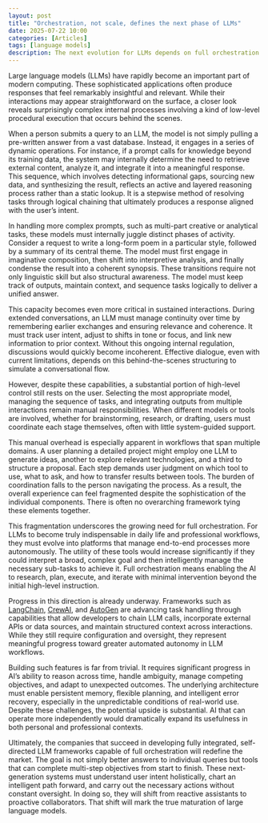 ```yaml
---
layout: post
title: "Orchestration, not scale, defines the next phase of LLMs"
date: 2025-07-22 10:00
categories: [Articles]
tags: [language models]
description: The next evolution for LLMs depends on full orchestration and the ability to manage complex tasks with minimal user input.
---
```


Large language models (LLMs) have rapidly become an important part of modern computing. These sophisticated applications often produce responses that feel remarkably insightful and relevant. While their interactions may appear straightforward on the surface, a closer look reveals surprisingly complex internal processes involving a kind of low-level procedural execution that occurs behind the scenes.

When a person submits a query to an LLM, the model is not simply pulling a pre-written answer from a vast database. Instead, it engages in a series of dynamic operations. For instance, if a prompt calls for knowledge beyond its training data, the system may internally determine the need to retrieve external content, analyze it, and integrate it into a meaningful response. This sequence, which involves detecting informational gaps, sourcing new data, and synthesizing the result, reflects an active and layered reasoning process rather than a static lookup. It is a stepwise method of resolving tasks through logical chaining that ultimately produces a response aligned with the user’s intent.

In handling more complex prompts, such as multi-part creative or analytical tasks, these models must internally juggle distinct phases of activity. Consider a request to write a long-form poem in a particular style, followed by a summary of its central theme. The model must first engage in imaginative composition, then shift into interpretive analysis, and finally condense the result into a coherent synopsis. These transitions require not only linguistic skill but also structural awareness. The model must keep track of outputs, maintain context, and sequence tasks logically to deliver a unified answer.

This capacity becomes even more critical in sustained interactions. During extended conversations, an LLM must manage continuity over time by remembering earlier exchanges and ensuring relevance and coherence. It must track user intent, adjust to shifts in tone or focus, and link new information to prior context. Without this ongoing internal regulation, discussions would quickly become incoherent. Effective dialogue, even with current limitations, depends on this behind-the-scenes structuring to simulate a conversational flow.

However, despite these capabilities, a substantial portion of high-level control still rests on the user. Selecting the most appropriate model, managing the sequence of tasks, and integrating outputs from multiple interactions remain manual responsibilities. When different models or tools are involved, whether for brainstorming, research, or drafting, users must coordinate each stage themselves, often with little system-guided support.

This manual overhead is especially apparent in workflows that span multiple domains. A user planning a detailed project might employ one LLM to generate ideas, another to explore relevant technologies, and a third to structure a proposal. Each step demands user judgment on which tool to use, what to ask, and how to transfer results between tools. The burden of coordination falls to the person navigating the process. As a result, the overall experience can feel fragmented despite the sophistication of the individual components. There is often no overarching framework tying these elements together.

This fragmentation underscores the growing need for full orchestration. For LLMs to become truly indispensable in daily life and professional workflows, they must evolve into platforms that manage end-to-end processes more autonomously. The utility of these tools would increase significantly if they could interpret a broad, complex goal and then intelligently manage the necessary sub-tasks to achieve it. Full orchestration means enabling the AI to research, plan, execute, and iterate with minimal intervention beyond the initial high-level instruction.

Progress in this direction is already underway. Frameworks such as [LangChain](https://www.langchain.com), [CrewAI](https://www.crewai.com/), and [AutoGen](https://microsoft.github.io/autogen/stable/index.html) are advancing task handling through capabilities that allow developers to chain LLM calls, incorporate external APIs or data sources, and maintain structured context across interactions. While they still require configuration and oversight, they represent meaningful progress toward greater automated autonomy in LLM workflows.

Building such features is far from trivial. It requires significant progress in AI’s ability to reason across time, handle ambiguity, manage competing objectives, and adapt to unexpected outcomes. The underlying architecture must enable persistent memory, flexible planning, and intelligent error recovery, especially in the unpredictable conditions of real-world use. Despite these challenges, the potential upside is substantial. AI that can operate more independently would dramatically expand its usefulness in both personal and professional contexts.

Ultimately, the companies that succeed in developing fully integrated, self-directed LLM frameworks capable of full orchestration will redefine the market. The goal is not simply better answers to individual queries but tools that can complete multi-step objectives from start to finish. These next-generation systems must understand user intent holistically, chart an intelligent path forward, and carry out the necessary actions without constant oversight. In doing so, they will shift from reactive assistants to proactive collaborators. That shift will mark the true maturation of large language models.